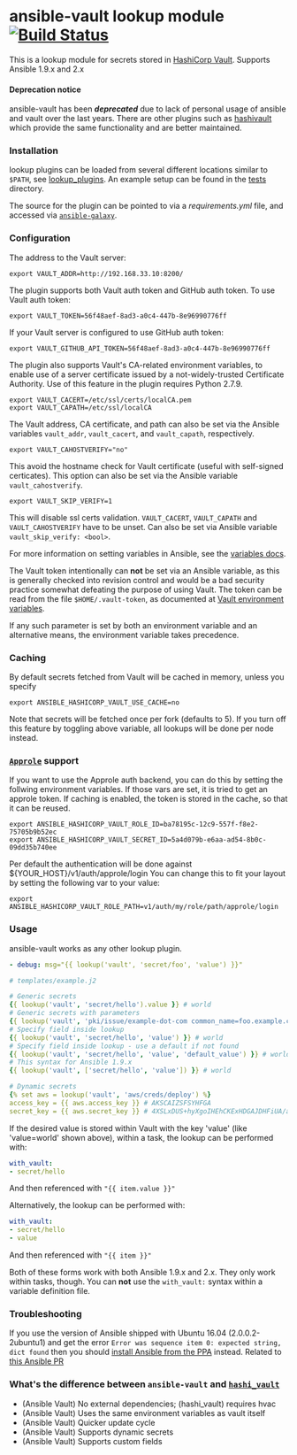 # ansible-vault lookup module [![Build Status](https://travis-ci.org/jhaals/ansible-vault.svg?branch=master)](https://travis-ci.org/jhaals/ansible-vault)
This is a lookup module for secrets stored in [HashiCorp Vault](https://vaultproject.io/).
Supports Ansible 1.9.x and 2.x

#### Deprecation notice
ansible-vault has been ***deprecated*** due to lack of personal usage of ansible and vault over the last years. There are other plugins such as [hashivault](https://github.com/TerryHowe/ansible-modules-hashivault) which provide the same functionality and are better maintained.

### Installation
lookup plugins can be loaded from several different locations similar to `$PATH`, see
[lookup_plugins](http://docs.ansible.com/ansible/intro_configuration.html#lookup-plugins).
An example setup can be found in the [tests](tests) directory.

The source for the plugin can be pointed to via a _requirements.yml_ file, and
accessed via [`ansible-galaxy`](http://docs.ansible.com/ansible/galaxy.html).

### Configuration
The address to the Vault server:

    export VAULT_ADDR=http://192.168.33.10:8200/

The plugin supports both Vault auth token and GitHub auth token. To use Vault auth token:

    export VAULT_TOKEN=56f48aef-8ad3-a0c4-447b-8e96990776ff

If your Vault server is configured to use GitHub auth token:

    export VAULT_GITHUB_API_TOKEN=56f48aef-8ad3-a0c4-447b-8e96990776ff

The plugin also supports Vault's CA-related environment variables, to
enable use of a server certificate issued by a not-widely-trusted
Certificate Authority. Use of this feature in the plugin requires
Python 2.7.9.

    export VAULT_CACERT=/etc/ssl/certs/localCA.pem
    export VAULT_CAPATH=/etc/ssl/localCA

The Vault address, CA certificate, and path can also be set via the Ansible
variables `vault_addr`, `vault_cacert`, and `vault_capath`, respectively.

    export VAULT_CAHOSTVERIFY="no"

This avoid the hostname check for Vault certificate (useful with self-signed certicates).
This option can also be set via the Ansible variable `vault_cahostverify`.

    export VAULT_SKIP_VERIFY=1

This will disable ssl certs validation. `VAULT_CACERT`, `VAULT_CAPATH` and `VAULT_CAHOSTVERIFY` have to be unset.
Can also be set via Ansible variable `vault_skip_verify: <bool>`.

For more information on setting variables in Ansible, see the
[variables docs](http://docs.ansible.com/ansible/playbooks_variables.html).

The Vault token intentionally can **not** be set via an Ansible variable, as
this is generally checked into revision control and would be a bad security
practice somewhat defeating the purpose of using Vault. The token can be read
from the file `$HOME/.vault-token`, as documented at
[Vault environment variables](https://www.vaultproject.io/docs/commands/environment.html).

If any such parameter is set by both an environment variable and an
alternative means, the environment variable takes precedence.

### Caching

By default secrets fetched from Vault will be cached in memory, unless you specify

    export ANSIBLE_HASHICORP_VAULT_USE_CACHE=no

Note that secrets will be fetched once per fork (defaults to 5). If you turn off
this feature by toggling above variable, all lookups will be done per node instead.

### [`Approle`](https://www.vaultproject.io/docs/auth/approle.html) support

If you want to use the Approle auth backend, you can do this by setting the follwing
environment variables. If those vars are set, it is tried to get an approle token. If
caching is enabled, the token is stored in the cache, so that it can be reused.

    export ANSIBLE_HASHICORP_VAULT_ROLE_ID=ba78195c-12c9-557f-f8e2-75705b9b52ec
    export ANSIBLE_HASHICORP_VAULT_SECRET_ID=5a4d079b-e6aa-ad54-8b0c-09dd35b740ee

Per default the authentication will be done against ${YOUR_HOST}/v1/auth/approle/login
You can change this to fit your layout by setting the following var to your value:

    export ANSIBLE_HASHICORP_VAULT_ROLE_PATH=v1/auth/my/role/path/approle/login

### Usage
ansible-vault works as any other lookup plugin.

```yaml
- debug: msg="{{ lookup('vault', 'secret/foo', 'value') }}"
```

```yaml
# templates/example.j2

# Generic secrets
{{ lookup('vault', 'secret/hello').value }} # world
# Generic secrets with parameters
{{ lookup('vault', 'pki/issue/example-dot-com common_name=foo.example.com format=pem_bundle').certificate }}
# Specify field inside lookup
{{ lookup('vault', 'secret/hello', 'value') }} # world
# Specify field inside lookup - use a default if not found
{{ lookup('vault', 'secret/hello', 'value', 'default_value') }} # world
# This syntax for Ansible 1.9.x
{{ lookup('vault', ['secret/hello', 'value']) }} # world

# Dynamic secrets
{% set aws = lookup('vault', 'aws/creds/deploy') %}
access_key = {{ aws.access_key }} # AKSCAIZSFSYHFGA
secret_key = {{ aws.secret_key }} # 4XSLxDUS+hyXgoIHEhCKExHDGAJDHFiUA/adi
```

If the desired value is stored within Vault with the key 'value' (like
'value=world' shown above), within a task, the lookup can be performed with:

```yaml
with_vault:
- secret/hello
```

And then referenced with `"{{ item.value }}"`

Alternatively, the lookup can be performed with:

```yaml
with_vault:
- secret/hello
- value
```

And then referenced with `"{{ item }}"`

Both of these forms work with both Ansible 1.9.x and 2.x. They only work
within tasks, though. You can **not** use the `with_vault:` syntax within a
variable definition file.

### Troubleshooting

If you use the version of Ansible shipped with Ubuntu 16.04 (2.0.0.2-2ubuntu1) and get the error ```Error was sequence item 0: expected string, dict found``` then you should [install Ansible from the PPA](http://docs.ansible.com/ansible/latest/intro_installation.html#getting-ansible) instead. Related to [this Ansible PR](https://github.com/ansible/ansible/pull/14591)


### What's the difference between `ansible-vault` and [`hashi_vault`](https://github.com/ansible/ansible/blob/devel/lib/ansible/plugins/lookup/hashi_vault.py)

- (Ansible Vault) No external dependencies; (hashi_vault) requires hvac
- (Ansible Vault) Uses the same environment variables as vault itself
- (Ansible Vault) Quicker update cycle
- (Ansible Vault) Supports dynamic secrets
- (Ansible Vault) Supports custom fields
